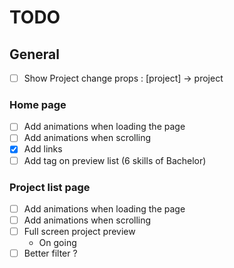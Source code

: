 # TODO

## General
- [ ] Show Project change props : [project] → project

### Home page
- [ ] Add animations when loading the page
- [ ] Add animations when scrolling
- [x] Add links
- [ ] Add tag on preview list (6 skills of Bachelor)

### Project list page
- [ ] Add animations when loading the page
- [ ] Add animations when scrolling
- [ ] Full screen project preview 
  - On going
- [ ] Better filter ?